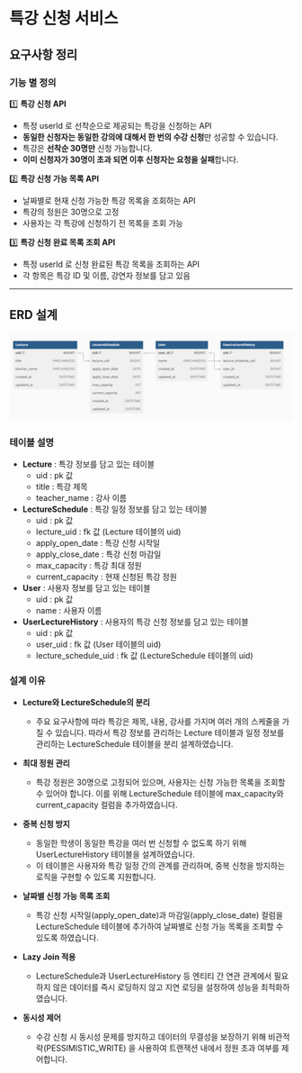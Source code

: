 # 특강 신청 서비스
## 요구사항 정리
### 기능 별 정의

1️⃣ **특강 신청 API**

- 특정 userId 로 선착순으로 제공되는 특강을 신청하는 API
- **동일한 신청자는 동일한 강의에 대해서 한 번의 수강 신청**만 성공할 수 있습니다.
- 특강은 **선착순 30명만** 신청 가능합니다.
- **이미 신청자가 30명이 초과 되면 이후 신청자는 요청을 실패**합니다.

2️⃣ **특강 신청 가능 목록 API**

- 날짜별로 현재 신청 가능한 특강 목록을 조회하는 API
- 특강의 정원은 30명으로 고정
- 사용자는 각 특강에 신청하기 전 목록을 조회 가능

3️⃣  **특강 신청 완료 목록 조회 API**

- 특정 userId 로 신청 완료된 특강 목록을 조회하는 API
- 각 항목은 특강 ID 및 이름, 강연자 정보를 담고 있음

----------

## ERD 설계

![img.png](image/erd_img.png)

### 테이블 설명

- **Lecture** : 특강 정보를 담고 있는 테이블
  - uid : pk 값
  - title : 특강 제목
  - teacher_name : 강사 이름
- **LectureSchedule** : 특강 일정 정보를 담고 있는 테이블
  - uid : pk 값
  - lecture_uid : fk 값 (Lecture 테이블의 uid)
  - apply_open_date : 특강 신청 시작일
  - apply_close_date : 특강 신청 마감일
  - max_capacity : 특강 최대 정원
  - current_capacity : 현재 신청된 특강 정원
- **User** : 사용자 정보를 담고 있는 테이블
  - uid : pk 값
  - name : 사용자 이름
- **UserLectureHistory** : 사용자의 특강 신청 정보를 담고 있는 테이블
  - uid : pk 값
  - user_uid : fk 값 (User 테이블의 uid)
  - lecture_schedule_uid : fk 값 (LectureSchedule 테이블의 uid)

### 설계 이유 
- **Lecture와 LectureSchedule의 분리**
  - 주요 요구사항에 따라 특강은 제목, 내용, 강사를 가지며 여러 개의 스케줄을 가질 수 있습니다. 따라서 특강 정보를 관리하는 Lecture 테이블과 일정 정보를 관리하는 LectureSchedule 테이블을 분리 설계하였습니다.
- **최대 정원 관리**
  - 특강 정원은 30명으로 고정되어 있으며, 사용자는 신청 가능한 목록을 조회할 수 있어야 합니다. 이를 위해 LectureSchedule 테이블에 max_capacity와 current_capacity 컬럼을 추가하였습니다.

- **중복 신청 방지** 
  - 동일한 학생이 동일한 특강을 여러 번 신청할 수 없도록 하기 위해 UserLectureHistory 테이블을 설계하였습니다. 
  - 이 테이블은 사용자와 특강 일정 간의 관계를 관리하며, 중복 신청을 방지하는 로직을 구현할 수 있도록 지원합니다.

- **날짜별 신청 가능 목록 조회**
  - 특강 신청 시작일(apply_open_date)과 마감일(apply_close_date) 컬럼을 LectureSchedule 테이블에 추가하여 날짜별로 신청 가능 목록을 조회할 수 있도록 하였습니다.
- **Lazy Join 적용**
  - LectureSchedule과 UserLectureHistory 등 엔티티 간 연관 관계에서 필요하지 않은 데이터를 즉시 로딩하지 않고 지연 로딩을 설정하여 성능을 최적화하였습니다.
  
- **동시성 제어**
  - 수강 신청 시 동시성 문제를 방지하고 데이터의 무결성을 보장하기 위해 비관적 락(PESSIMISTIC_WRITE) 을 사용하여 트랜잭션 내에서 정원 초과 여부를 제어합니다.